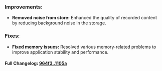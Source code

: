 ### **Improvements:**
- **Removed noise from store:** Enhanced the quality of recorded content by reducing background noise in the storage.

### **Fixes:**
- **Fixed memory issues:** Resolved various memory-related problems to improve application stability and performance.

#### **Full Changelog:** [964f3..1105a](https://github.com/mediar-ai/screenpipe/compare/964f3..1105a)

